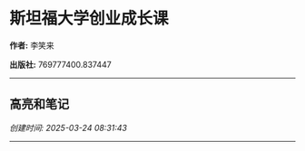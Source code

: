 # 斯坦福大学创业成长课

**作者:** 李笑来

**出版社:** 769777400.837447

---

## 高亮和笔记

*创建时间: 2025-03-24 08:31:43*

---

